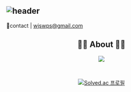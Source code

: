 ![header](https://capsule-render.vercel.app/api?type=slice&color=30A9DE&height=60&section=header)
---
🚁contact | wjswps@gmail.com
<div align=center>
 
 <h2 align="center">👨‍💻 About 👨‍💻</h2>
<p align="center">
    <a href="https://velog.io/@wjswps/">
        <img src="http://img.shields.io/badge/-Tech%20blog-black?style=flat-square&logo=velog&link=https://velog.io/@wjswps"/>
    </a>
</p>
<br> 

[![Solved.ac 프로필](http://mazassumnida.wtf/api/v2/generate_badge?boj=qlqqqk)](https://solved.ac/qlqqqk)

<!--
**vividswan/vividswan** is a ✨ _special_ ✨ repository because its `README.md` (this file) appears on your GitHub profile.

Here are some ideas to get you started:

- 🔭 I’m currently working on …
- 🌱 I’m currently learning …
- 👯 I’m looking to collaborate on …
- 🤔 I’m looking for help with …
- 💬 Ask me about …
- 📫 How to reach me: …
- 😄 Pronouns: …
- ⚡ Fun fact: …
-->

